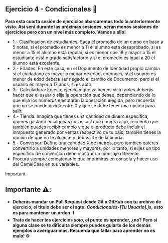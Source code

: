 ## Ejercicio 4 - Condicionales 👾
**Para esta cuarta sesión de ejercicios abarcaremos todo lo anteriormente visto. Así será durante las próximas sesiones, serán menos sesiones de ejercicios pero con un nivel más completo. Vamos a ello!**
- 1.- Clasificación de estudiantes: Saca el promedio de un curso en base a 5 notas, si el promedio es menor a 11 el alumno está desaprobado, si es menor a 15 el alumno está regular, si es menor que 18 y mayor a 15 el estudiante está e grado satisfactorio y si el promedio es igual a 20 el alumno está excelente.
- 2.- Edades: En este caso, en el Documento de Identidad propio cambia si el ciudadano es mayor o menor de edad, entonces, si el usuario es menor de edad deberá ser negado el cambio de Documento, pero si el usuario es mayor a 17 años, sí es apto.
- 3.- Calculadora: En este ejercicio que ya hemos visto antes deberás hacer que el usuario elija la operación que desee, dependiendo de lo que elija los números ejecutarán la operación elegida, pero recuerda que no se puede dividir entre 0 y que se debe tener una opción para salir.
- 4.- Tienda: Imagina que tienes una cantidad de dinero específica, quieres gastarlo en algunas cosas, así que compra algo, recuerda que también puedes recibir cambio y que el producto debe incluir el inmpuesto generado por ventas respectivo de tu país, también tienes la opción de que no te alcance y debas irte de la tienda.
- 5.- Conversor: Define una cantidad X de metros, pero también quieres convertirlo a unidades menores y mayores, por lo tanto, si elijes un tipo específico de conversión debe mostrar un mensaje diferente.
- Procura siempre concatenar lo que imprimirás en consola y hacer uso del CamelCase en tus variables.
> [!IMPORTANT]
> ## Importante ⚠️: 
> - **Deberás mandar un Pull Request desde Git o GitHub con tu archivo de ejercicio, el título debe ser el sgte: *Condicionales-[Tu Usuario].js*, esto es para mantener un orden. ❗**
> - **Trata de hacer los ejercicios *solo*, el punto es aprender, ¿no? Pero si alguna clase se te dificulta siempre puedes guiarte de los demás ejemplos o averiguar más. Recuerda que fallar para aprender no es malo! ⚙️**
